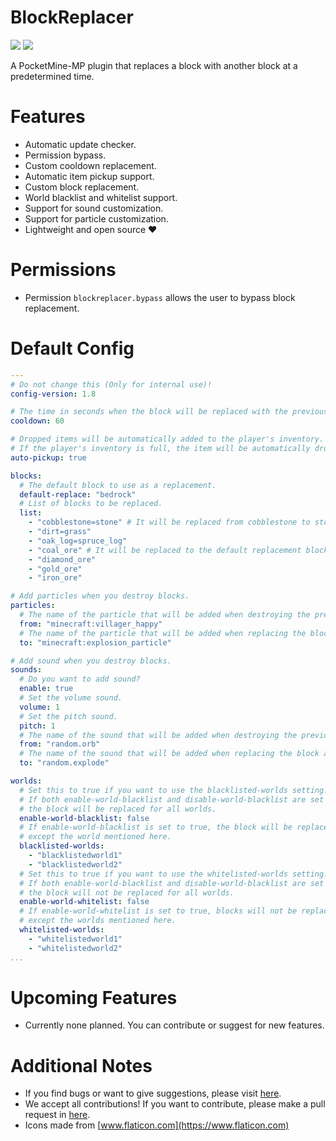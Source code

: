 # BlockReplacer

[![](https://poggit.pmmp.io/shield.state/BlockReplacer)](https://poggit.pmmp.io/p/BlockReplacer)
[![](https://poggit.pmmp.io/shield.dl.total/BlockReplacer)](https://poggit.pmmp.io/p/BlockReplacer)

A PocketMine-MP plugin that replaces a block with another block at a predetermined time.

# Features

- Automatic update checker.
- Permission bypass.
- Custom cooldown replacement.
- Automatic item pickup support.
- Custom block replacement.
- World blacklist and whitelist support.
- Support for sound customization.
- Support for particle customization.
- Lightweight and open source ❤️

# Permissions

- Permission `blockreplacer.bypass` allows the user to bypass block replacement.

# Default Config
```yaml
---
# Do not change this (Only for internal use)!
config-version: 1.8

# The time in seconds when the block will be replaced with the previous block.
cooldown: 60 

# Dropped items will be automatically added to the player's inventory.
# If the player's inventory is full, the item will be automatically dropped near the player.
auto-pickup: true

blocks:
  # The default block to use as a replacement.
  default-replace: "bedrock"
  # List of blocks to be replaced.
  list:
    - "cobblestone=stone" # It will be replaced from cobblestone to stone.
    - "dirt=grass"
    - "oak_log=spruce_log"
    - "coal_ore" # It will be replaced to the default replacement block.
    - "diamond_ore"
    - "gold_ore"
    - "iron_ore"

# Add particles when you destroy blocks.
particles:
  # The name of the particle that will be added when destroying the previous block.
  from: "minecraft:villager_happy"
  # The name of the particle that will be added when replacing the block after it.
  to: "minecraft:explosion_particle"

# Add sound when you destroy blocks.
sounds:
  # Do you want to add sound?
  enable: true
  # Set the volume sound.
  volume: 1
  # Set the pitch sound.
  pitch: 1
  # The name of the sound that will be added when destroying the previous block.
  from: "random.orb"
  # The name of the sound that will be added when replacing the block after it.
  to: "random.explode"

worlds:
  # Set this to true if you want to use the blacklisted-worlds setting.
  # If both enable-world-blacklist and disable-world-blacklist are set to the same setting,
  # the block will be replaced for all worlds.
  enable-world-blacklist: false
  # If enable-world-blacklist is set to true, the block will be replaced for all worlds,
  # except the world mentioned here.
  blacklisted-worlds:
    - "blacklistedworld1"
    - "blacklistedworld2"
  # Set this to true if you want to use the whitelisted-worlds setting.
  # If both enable-world-blacklist and disable-world-blacklist are set to the same setting,
  # the block will not be replaced for all worlds.
  enable-world-whitelist: false
  # If enable-world-whitelist is set to true, blocks will not be replaced for all worlds,
  # except the worlds mentioned here.
  whitelisted-worlds:
    - "whitelistedworld1"
    - "whitelistedworld2"
...

```

# Upcoming Features

- Currently none planned. You can contribute or suggest for new features.

# Additional Notes

- If you find bugs or want to give suggestions, please visit [here](https://github.com/AIPTU/BlockReplacer/issues).
- We accept all contributions! If you want to contribute, please make a pull request in [here](https://github.com/AIPTU/BlockReplacer/pulls).
- Icons made from [www.flaticon.com](https://www.flaticon.com)

